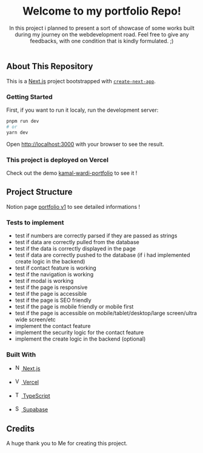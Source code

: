 <!-- <div align="center"><img src="https://res.cloudinary.com/df23ubjbb/image/upload/v1635199620/Github/RAD_Logo.png" width="32" /> </div> -->
<h1 align="center">Welcome to my portfolio Repo!</h1>
<div align="center">
In this project i planned to present a sort of showcase of some works built during my journey on the webdevelopment road.
Feel free to give any feedbacks, with one condition that is kindly formulated. ;)
</div>
</br>
<!--
  <div align="center">
    <a href="https://twitter.com/MozaiK_K"><img src="https://res.cloudinary.com/df23ubjbb/image/upload/v1635200716/Github/twitter.svg" width="32px" alt="A link to our Twitter page." /></a> 
      <a href="https://www.twitch.tv/d0natelll0">
      <img src="https://res.cloudinary.com/df23ubjbb/image/upload/v1635200797/Github/twitch.svg" width="32px" alt="A link to our Twitch page." />
    </a>  
      <a href="https://www.linkedin.com/in/kamal-wardi/">
      <img src="https://res.cloudinary.com/df23ubjbb/image/upload/v1635200978/Github/LinkedIn.svg" width="32px" alt="A link to our LinkedIn page." />
    </a>
  </div>
-->

## About This Repository

This is a [Next.js](https://nextjs.org/) project bootstrapped with [`create-next-app`](https://github.com/vercel/next.js/tree/canary/packages/create-next-app).

### Getting Started

First, if you want to run it localy, run the development server:

```bash
pnpm run dev
# or
yarn dev
```

Open [http://localhost:3000](http://localhost:3000) with your browser to see the result.

### This project is deployed on Vercel

Check out the demo [kamal-wardi-portfolio](https://vercel.com/wardi-kamal/kamal-wardi-portfolio/FSU2ST1nFkFyEkwBtpsr1Ce1Cex9) to see it !

## Project Structure

Notion page [portfolio v1](https://wardikamal.notion.site/Portfolio-v1-a9f8e0871de44a02ac15b6b37da2f518) to see detailed informations !

### Tests to implement

<ul>
  <li>test if numbers are correctly parsed if they are passed as strings</li>
  <li>test if data are correctly pulled from the database</li>
  <li>test if the data is correctly displayed in the page</li>
  <li>test if data are correctly pushed to the database (if i had implemented create logic in the backend)</li>
  <li>test if contact feature is working</li>
  <li>test if the navigation is working</li>
  <li>test if modal is working</li>
  <li>test if the page is responsive</li>
  <li>test if the page is accessible</li>
  <li>test if the page is SEO friendly</li>
  <li>test if the page is mobile friendly or mobile first</li>
  <li>test if the page is accessible on mobile/tablet/desktop/large screen/ultra wide screen/etc</li>
  <li>implement the contact feature</li>
  <li>implement the security logic for the contact feature</li>
  <li>implement the create logic in the backend (optional)</li>
</ul>

### Built With

<ul>
  <li>
    <a href="https://nextjs.org/">
      <img src="https://nextjs.org/static/favicon/android-chrome-192x192.png" width="16px" alt="Next.js website link." /><span> Next.js</span>
    </a>
  </li>
  </br>
  <li>
    <a href="https://vercel.com/home?utm_source=youarerad&utm_campaign=oss">
      <img src="https://res.cloudinary.com/df23ubjbb/image/upload/v1635262499/Github/vercel-icon-dark_pdka2i.svg" width="16px" alt="Vercel website link." /><span> Vercel</span>
    </a>
  </li>
  </br>
  <li>
    <a href="https://www.typescriptlang.org/">
      <img src="https://res.cloudinary.com/df23ubjbb/image/upload/v1635202536/Github/Typescript.svg" width="16px" alt="TypeScript website link." /><span> TypeScript</span>
    </a>
  </li>
  </br>
  <li>
    <a href="https://supabase.io/">
      <img src="https://res.cloudinary.com/df23ubjbb/image/upload/v1635203209/Github/Supabase.svg" width="16px" alt="Supabase website link." /><span> Supabase</span>
    </a>
  </li>
</ul>

## Credits

A huge thank you to Me for creating this project.

